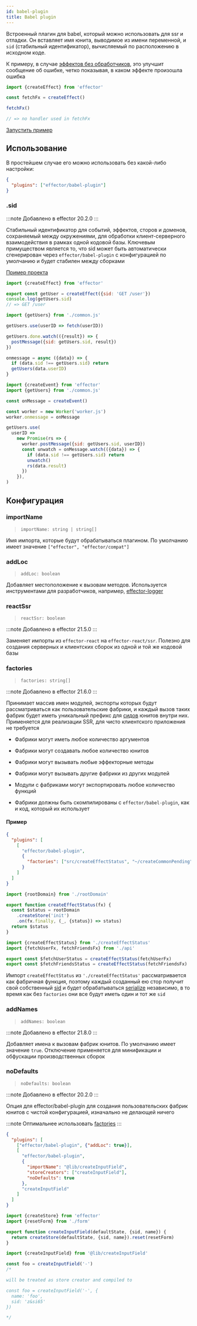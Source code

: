 ```yaml
---
id: babel-plugin
title: Babel plugin
---
```


Встроенный плагин для babel, который можно использовать для ssr и отладки. Он вставляет имя юнита, выводимое из имени переменной, и `sid` (стабильный идентификатор), вычисляемый по расположению в исходном коде.

К примеру, в случае [эффектов без обработчиков](./Effect.md#usehandler), это улучшит сообщение об ошибке, четко показывая, в каком эффекте произошла ошибка

```js
import {createEffect} from 'effector'

const fetchFx = createEffect()

fetchFx()

// => no handler used in fetchFx
```

[Запустить пример](https://share.effector.dev/Yb8vQ1Ly)

## Использование

В простейшем случае его можно использовать без какой-либо настройки:

```json title=".babelrc"
{
  "plugins": ["effector/babel-plugin"]
}
```

### .sid

:::note
Добавлено в effector 20.2.0
:::

Стабильный идентификатор для событий, эффектов, сторов и доменов, сохраняемый между окружениями, для обработки клиент-серверного взаимодействия в рамках одной кодовой базы.
Ключевым примуществом является то, что sid может быть автоматически сгенерирован через `effector/babel-plugin` с конфигурацией по умолчанию и будет стабилен между сборками

[Пример проекта](https://github.com/effector/effector/tree/master/examples/worker-rpc)

```js title="common.js"
import {createEffect} from 'effector'

export const getUser = createEffect({sid: 'GET /user'})
console.log(getUsers.sid)
// => GET /user
```

```js title="worker.js"
import {getUsers} from './common.js'

getUsers.use(userID => fetch(userID))

getUsers.done.watch(({result}) => {
  postMessage({sid: getUsers.sid, result})
})

onmessage = async ({data}) => {
  if (data.sid !== getUsers.sid) return
  getUsers(data.userID)
}
```

```js title="client.js"
import {createEvent} from 'effector'
import {getUsers} from './common.js'

const onMessage = createEvent()

const worker = new Worker('worker.js')
worker.onmessage = onMessage

getUsers.use(
  userID =>
    new Promise(rs => {
      worker.postMessage({sid: getUsers.sid, userID})
      const unwatch = onMessage.watch(({data}) => {
        if (data.sid !== getUsers.sid) return
        unwatch()
        rs(data.result)
      })
    }),
)
```

## Конфигурация

### importName

> `importName: string | string[]`

Имя импорта, которые будут обрабатываться плагином. По умолчанию имеет значение `["effector", "effector/compat"]`

### addLoc

> `addLoc: boolean`

Добавляет местоположение к вызовам методов. Используется инструментами для разработчиков, например, [effector-logger](https://github.com/effector/logger)

### reactSsr

> `reactSsr: boolean`

:::note
Добавлено в effector 21.5.0
:::

Заменяет импорты из `effector-react` на `effector-react/ssr`. Полезно для создания серверных и клиентских сборок из одной и той же кодовой базы

### factories

> `factories: string[]`

:::note
Добавлено в effector 21.6.0
:::

Принимает массив имен модулей, экспорты которых будут рассматриваться как пользовательские фабрики, и каждый вызов таких фабрик будет иметь уникальный префикс для [сидов](./babel-plugin.md#sid) юнитов внутри них. Применяется для реализации SSR, для чисто клиентского приложения не требуется

- Фабрики могут иметь любое количество аргументов

- Фабрики могут создавать любое количество юнитов

- Фабрики могут вызывать любые эффекторные методы

- Фабрики могут вызывать другие фабрики из других модулей

- Модули с фабриками могут экспортировать любое количество функций

- Фабрики должны быть скомпилированы с `effector/babel-plugin`, как и код, который их использует

#### Пример

```json title=".babelrc"
{
  "plugins": [
    [
      "effector/babel-plugin",
      {
        "factories": ["src/createEffectStatus", "~/createCommonPending"]
      }
    ]
  ]
}
```

```js title="./src/createEffectStatus.js"
import {rootDomain} from './rootDomain'

export function createEffectStatus(fx) {
  const $status = rootDomain
    .createStore('init')
    .on(fx.finally, (_, {status}) => status)
  return $status
}
```

```js title="./src/statuses.js"
import {createEffectStatus} from './createEffectStatus'
import {fetchUserFx, fetchFriendsFx} from './api'

export const $fetchUserStatus = createEffectStatus(fetchUserFx)
export const $fetchFriendsStatus = createEffectStatus(fetchFriendsFx)
```

Импорт `createEffectStatus` из `'./createEffectStatus'` рассматривается как фабричная функция, поэтому каждый созданный ею стор получит свой собственный [sid](./babel-plugin.md#sid) и будет обрабатываться [serialize](./serialize.md) независимо, в то время как без `factories` они все будут иметь один и тот же `sid`

### addNames

> `addNames: boolean`

:::note
Добавлено в effector 21.8.0
:::

Добавляет имена к вызовам фабрик юнитов. По умолчанию имеет значение `true`. Отключение применяется для минификации и обфускации производственных сборок

### noDefaults

> `noDefaults: boolean`

:::note
Добавлено в effector 20.2.0
:::

Опция для effector/babel-plugin для создания пользовательских фабрик юнитов с чистой конфигурацией, изначально не делающей ничего

:::note
Оптимальнее использовать [factories](#factories)
:::

```json title=".babelrc"
{
  "plugins": [
    ["effector/babel-plugin", {"addLoc": true}],
    [
      "effector/babel-plugin",
      {
        "importName": "@lib/createInputField",
        "storeCreators": ["createInputField"],
        "noDefaults": true
      },
      "createInputField"
    ]
  ]
}
```

```js title="@lib/createInputField.js"
import {createStore} from 'effector'
import {resetForm} from './form'

export function createInputField(defaultState, {sid, name}) {
  return createStore(defaultState, {sid, name}).reset(resetForm)
}
```

```js title="src/state.js"
import {createInputField} from '@lib/createInputField'

const foo = createInputField('-')
/*

will be treated as store creator and compiled to

const foo = createInputField('-', {
  name: 'foo',
  sid: 'z&si65'
})

*/
```
